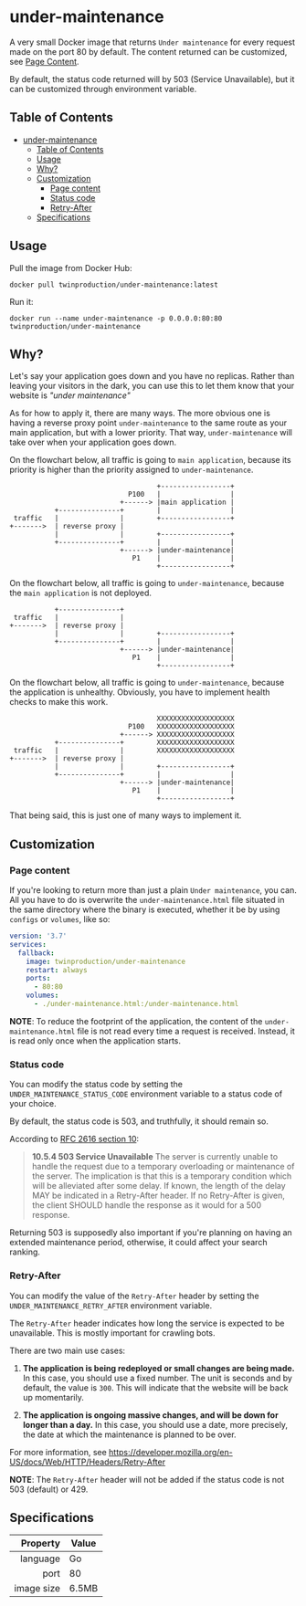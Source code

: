 # under-maintenance

A very small Docker image that returns `Under maintenance` for every request made on the port 80 by default. 
The content returned can be customized, see [Page Content](#page-content).

By default, the status code returned will by 503 (Service Unavailable), but it can be customized through environment variable.


## Table of Contents

- [under-maintenance](#under-maintenance)
  * [Table of Contents](#table-of-contents)
  * [Usage](#usage)
  * [Why?](#why)
  * [Customization](#customization)
    + [Page content](#page-content)
    + [Status code](#status-code)
    + [Retry-After](#retry-after)
  * [Specifications](#specifications)


## Usage

Pull the image from Docker Hub:

```
docker pull twinproduction/under-maintenance:latest
```

Run it:

```
docker run --name under-maintenance -p 0.0.0.0:80:80 twinproduction/under-maintenance
```


## Why?

Let's say your application goes down and you have no replicas. 
Rather than leaving your visitors in the dark, you can use this to let them know that 
your website is _"under maintenance"_

As for how to apply it, there are many ways. The more obvious one is having a reverse proxy point `under-maintenance` to the same route as your main application, but with a lower priority. That way, 
`under-maintenance` will take over when your application goes down.

On the flowchart below, all traffic is going to `main application`, because its priority is higher
than the priority assigned to `under-maintenance`.

```
                                    +-----------------+
                             P100   |                 |
                           +------> |main application |
           +---------------+        |                 |
 traffic   |               |        +-----------------+
+------->  | reverse proxy |
           |               |        +-----------------+
           +---------------+        |                 |
                           +------> |under-maintenance|
                              P1    |                 |
                                    +-----------------+
```

On the flowchart below, all traffic is going to `under-maintenance`, because the `main application` is not deployed.

```
           +---------------+
 traffic   |               |
+------->  | reverse proxy |
           |               |        +-----------------+
           +---------------+        |                 |
                           +------> |under-maintenance|
                              P1    |                 |
                                    +-----------------+
```

On the flowchart below, all traffic is going to `under-maintenance`, because the application is unhealthy. Obviously, you have to implement health checks to make this work.

```
                                    XXXXXXXXXXXXXXXXXXX
                             P100   XXXXXXXXXXXXXXXXXXX
                           +------> XXXXXXXXXXXXXXXXXXX
           +---------------+        XXXXXXXXXXXXXXXXXXX
 traffic   |               |        XXXXXXXXXXXXXXXXXXX
+------->  | reverse proxy |
           |               |        +-----------------+
           +---------------+        |                 |
                           +------> |under-maintenance|
                              P1    |                 |
                                    +-----------------+
```

That being said, this is just one of many ways to implement it.


## Customization

### Page content

If you're looking to return more than just a plain `Under maintenance`, you can. All you have to do is overwrite the `under-maintenance.html` file situated in the same directory where the binary is executed, whether it be by using `configs` or `volumes`, like so:

```yaml
version: '3.7'
services:
  fallback:
    image: twinproduction/under-maintenance
    restart: always
    ports:
      - 80:80
    volumes:
      - ./under-maintenance.html:/under-maintenance.html
```

**NOTE**: To reduce the footprint of the application, the content of the `under-maintenance.html` file is not read every time a request is received. 
Instead, it is read only once when the application starts.


### Status code

You can modify the status code by setting the `UNDER_MAINTENANCE_STATUS_CODE` environment variable to a status code of your choice.

By default, the status code is 503, and truthfully, it should remain so.

According to [RFC 2616 section 10](https://www.w3.org/Protocols/rfc2616/rfc2616-sec10.html):

> **10.5.4 503 Service Unavailable**
> The server is currently unable to handle the request due to a temporary overloading or maintenance of the server. The implication is that this is a temporary condition which will be alleviated after some delay. If known, the length of the delay MAY be indicated in a Retry-After header. If no Retry-After is given, the client SHOULD handle the response as it would for a 500 response. 

Returning 503 is supposedly also important if you're planning on having an extended maintenance period, otherwise, it could affect your search ranking.


### Retry-After

You can modify the value of the `Retry-After` header by setting the `UNDER_MAINTENANCE_RETRY_AFTER` environment variable. 

The `Retry-After` header indicates how long the service is expected to be unavailable.
This is mostly important for crawling bots.

There are two main use cases:

1. **The application is being redeployed or small changes are being made.** 
In this case, you should use a fixed number. The unit is seconds and by default, the value is `300`. This will indicate that the website will be back up momentarily.

2. **The application is ongoing massive changes, and will be down for longer than a day.**
In this case, you should use a date, more precisely, the date at which the maintenance is planned to be over.

For more information, see https://developer.mozilla.org/en-US/docs/Web/HTTP/Headers/Retry-After

**NOTE**: The `Retry-After` header will not be added if the status code is not 503 (default) or 429.


## Specifications

| Property    | Value |
|------------:|-------|
| language    | Go    |
| port        | 80    |
| image size  | 6.5MB |